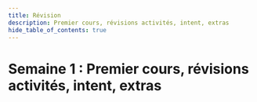 ```yaml
---
title: Révision
description: Premier cours, révisions activités, intent, extras
hide_table_of_contents: true
---
```


# Semaine 1 : Premier cours, révisions activités, intent, extras


